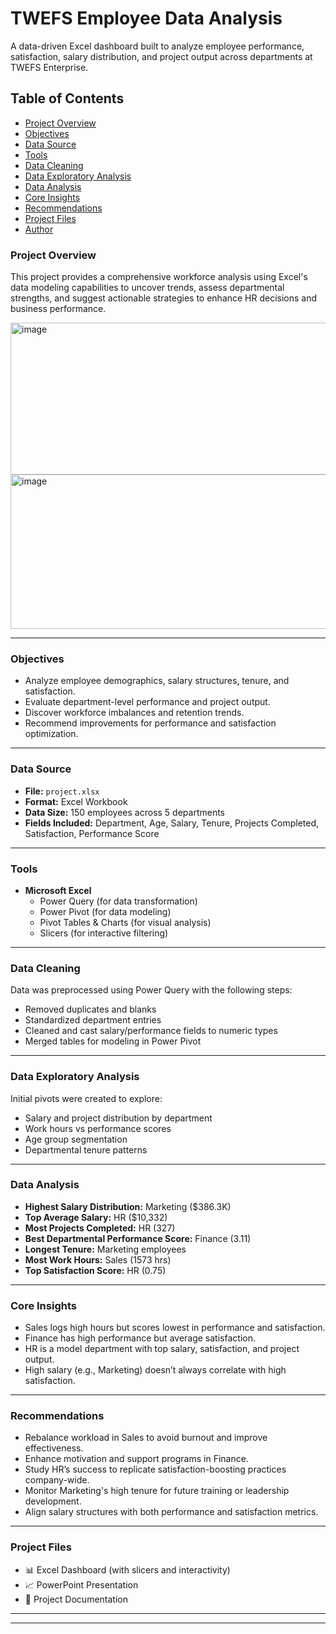 # TWEFS Employee Data Analysis

A data-driven Excel dashboard built to analyze employee performance, satisfaction, salary distribution, and project output across departments at TWEFS Enterprise.

## Table of Contents
- [Project Overview](#project-overview)
- [Objectives](#objectives)
- [Data Source](#data-source)
- [Tools](#tools)
- [Data Cleaning](#data-cleaning)
- [Data Exploratory Analysis](#data-exploratory-analysis)
- [Data Analysis](#data-analysis)
- [Core Insights](#core-insights)
- [Recommendations](#recommendations)
- [Project Files](#project-files)
- [Author](#author)

### Project Overview
This project provides a comprehensive workforce analysis using Excel's data modeling capabilities to uncover trends, assess departmental strengths, and suggest actionable strategies to enhance HR decisions and business performance.

<img width="608" height="243" alt="image" src="https://github.com/user-attachments/assets/d445151a-2e31-4816-83a8-288e46f4054e" />

<img width="610" height="247" alt="image" src="https://github.com/user-attachments/assets/04f4bc23-fbee-42c4-a966-f10c1c85e32b" />

---

###  Objectives
- Analyze employee demographics, salary structures, tenure, and satisfaction.
- Evaluate department-level performance and project output.
- Discover workforce imbalances and retention trends.
- Recommend improvements for performance and satisfaction optimization.

---

###  Data Source
- **File:** `project.xlsx`
- **Format:** Excel Workbook
- **Data Size:** 150 employees across 5 departments
- **Fields Included:** Department, Age, Salary, Tenure, Projects Completed, Satisfaction, Performance Score

---

###  Tools
- **Microsoft Excel**
  - Power Query (for data transformation)
  - Power Pivot (for data modeling)
  - Pivot Tables & Charts (for visual analysis)
  - Slicers (for interactive filtering)

---

###  Data Cleaning
Data was preprocessed using Power Query with the following steps:
- Removed duplicates and blanks
- Standardized department entries
- Cleaned and cast salary/performance fields to numeric types
- Merged tables for modeling in Power Pivot

---

### Data Exploratory Analysis
Initial pivots were created to explore:
- Salary and project distribution by department
- Work hours vs performance scores
- Age group segmentation
- Departmental tenure patterns

---

### Data Analysis 
- **Highest Salary Distribution:** Marketing ($386.3K)
- **Top Average Salary:** HR ($10,332)
- **Most Projects Completed:** HR (327)
- **Best Departmental Performance Score:** Finance (3.11)
- **Longest Tenure:** Marketing employees
- **Most Work Hours:** Sales (1573 hrs)
- **Top Satisfaction Score:** HR (0.75)

---

### Core Insights
- Sales logs high hours but scores lowest in performance and satisfaction.
- Finance has high performance but average satisfaction.
- HR is a model department with top salary, satisfaction, and project output.
- High salary (e.g., Marketing) doesn’t always correlate with high satisfaction.

---

### Recommendations
- Rebalance workload in Sales to avoid burnout and improve effectiveness.
- Enhance motivation and support programs in Finance.
- Study HR’s success to replicate satisfaction-boosting practices company-wide.
- Monitor Marketing's high tenure for future training or leadership development.
- Align salary structures with both performance and satisfaction metrics.

---

### Project Files
- 📊 Excel Dashboard (with slicers and interactivity)
- 📈 PowerPoint Presentation
- 📄 Project Documentation

---



---

